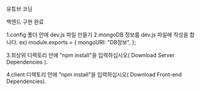유튜브 코딩



백엔드 구현 완료

1.config 폴더 안에 dev.js 파일 만들기
2.mongoDB 정보를 dev.js 파일에 작성을 합니다.
ex)
module.exports = {
mongoURI: "DB정보",
};

3.최상위 디렉토리 안에 "npm install"을 입력하십시오( Download Server Dependencies ).

4.client 디렉토리 안에 "npm install"을 입력하십시오( Download Front-end Dependencies).

